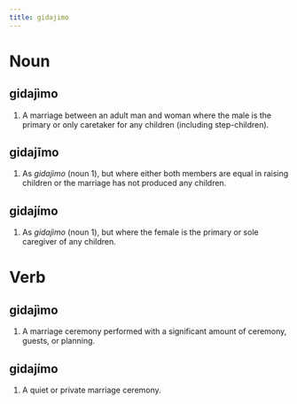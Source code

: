 ```yaml
---
title: gidajimo
---
```


# Noun

## gidajìmo

1. A marriage between an adult man and woman where the male is the primary or only caretaker for any children (including step-children).

## gidajīmo

1. As *gidajìmo* (noun 1), but where either both members are equal in raising children or the marriage has not produced any children.

## gidajímo

1. As *gidajìmo* (noun 1), but where the female is the primary or sole caregiver of any children.

# Verb

## gidajìmo

1. A marriage ceremony performed with a significant amount of ceremony, guests, or planning.

## gidajímo

1. A quiet or private marriage ceremony.
